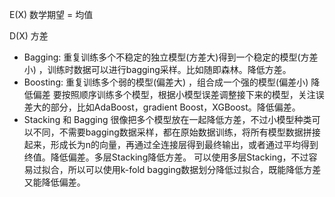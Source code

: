 E(X) 数学期望 = 均值

D(X) 方差

- Bagging: 重复训练多个不稳定的独立模型(方差大)得到一个稳定的模型(方差小) ，训练时数据可以进行bagging采样。比如随即森林。降低方差。
- Boosting: 重复训练多个弱的模型(偏差大) ，组合成一个强的模型(偏差小) 降低偏差 要按照顺序训练多个模型，根据小模型误差调整接下来的模型，关注误差大的部分，比如AdaBoost，gradient Boost，XGBoost。降低偏差。
- Stacking 和 Bagging 很像把多个模型放在一起降低方差，不过小模型种类可以不同，不需要bagging数据采样，都在原始数据训练，将所有模型数据拼接起来，形成长为n的向量，再通过全连接层得到最终输出，或者通过平均得到终值。降低偏差。多层Stacking降低方差。
    可以使用多层Stacking，不过容易过拟合，所以可以使用k-fold bagging数据划分降低过拟合，既能降低方差又能降低偏差。



